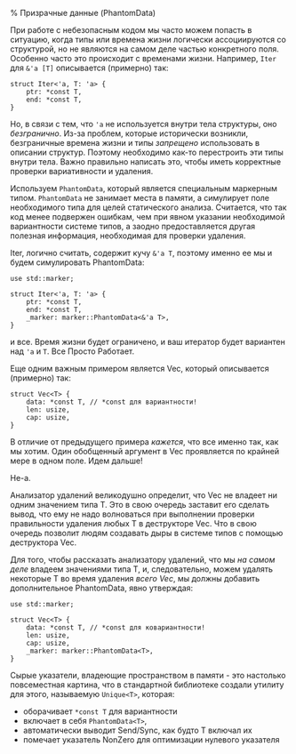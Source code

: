 % Призрачные данные (PhantomData)

При работе с небезопасным кодом мы часто можем попасть в ситуацию, когда типы
или времена жизни логически ассоциируются со структурой, но не являются на 
самом деле частью конкретного поля. Особенно часто это происходит с временами 
жизни. Например, `Iter` для  `&'a [T]` описывается (примерно) так:

```rust,ignore
struct Iter<'a, T: 'a> {
    ptr: *const T,
    end: *const T,
}
```

Но, в связи с тем, что `'a` не используется внутри тела структуры, оно
*безгранично*. Из-за проблем, которые исторически возникли, безграничные времена
жизни и типы *запрещено* использовать в описании структур. Поэтому необходимо
как-то перестроить эти типы внутри тела. Важно правильно написать это,
чтобы иметь корректные проверки вариативности и удаления.

Используем `PhantomData`, который является специальным маркерным типом.
`PhantomData` не занимает места в памяти, а симулирует поле необходимого типа
для целей статического анализа. Считается, что так код менее подвержен ошибкам,
чем при явном указании необходимой вариантности системе типов, а заодно
предоставляется другая полезная информация, необходимая для проверки удаления.

Iter, логично считать, содержит кучу `&'a T`, поэтому именно ее мы и будем
симулировать PhantomData:

```
use std::marker;

struct Iter<'a, T: 'a> {
    ptr: *const T,
    end: *const T,
    _marker: marker::PhantomData<&'a T>,
}
```

и все. Время жизни будет ограничено, и ваш итератор будет вариантен над `'a` и
`T`. Все Просто Работает.

Еще одним важным примером является Vec, который описывается (примерно) так:

```
struct Vec<T> {
    data: *const T, // *const для вариантности!
    len: usize,
    cap: usize,
}
```

В отличие от предыдущего примера *кажется*, что все именно так, как мы хотим.
Один обобщенный аргумент в Vec проявляется по крайней мере в одном поле. Идем
дальше!

Не-а.

Анализатор удалений великодушно определит, что Vec<T> не владеет ни одним
значением типа T. Это в свою очередь заставит его сделать вывод, что ему не надо
волноваться при выполнении проверки правильности удаления любых T в
деструкторе Vec. Что в свою очередь позволит людям создавать дыры в системе 
типов с помощью деструктора Vec.

Для того, чтобы рассказать анализатору удалений, что мы *на самом деле* владеем
значениями типа T, и, следовательно, можем удалять некоторые T во время удаления
*всего Vec*, мы должны добавить дополнительное PhantomData, явно утверждая:

```
use std::marker;

struct Vec<T> {
    data: *const T, // *const для ковариантности!
    len: usize,
    cap: usize,
    _marker: marker::PhantomData<T>,
}
```

Сырые указатели, владеющие пространством в памяти - это настолько повсеместная
картина, что в стандартной библиотеке создали утилиту для этого, называемую
`Unique<T>`, которая:

* оборачивает `*const T` для вариантности
* включает в себя `PhantomData<T>`,
* автоматически выводит Send/Sync, как будто T включал их
* помечает указатель NonZero для оптимизации нулевого указателя

